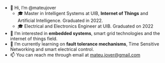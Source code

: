 - 👋 Hi, I’m @mateujover
  - 🎓 Master in Intelligent Systems at UIB, **Internet of Things** and Artificial Intelligence. Graduated in 2022.
  - 🎓 Electrical and Electronics Engineer at UIB. Graduated on 2022
- 👀 I’m interested in **embedded systems**, smart grid technologies and the internet of things field.
- 🌱 I’m currently learning on **fault tolerance mechanisms**, Time Sensitive Networking and smart electrical control.
- 📫 You can reach me through email at mateu.jover@gmail.com

<!---
mateujover/mateujover is a ✨ special ✨ repository because its `README.md` (this file) appears on your GitHub profile.
You can click the Preview link to take a look at your changes.
--->
